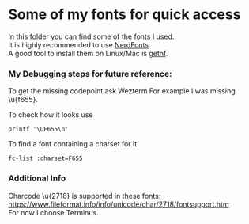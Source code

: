 # Some of my fonts for quick access

In this folder you can find some of the fonts I used.<br>
It is highly recommended to use [NerdFonts](https://www.nerdfonts.com/).<br>
A good tool to install them on Linux/Mac is [getnf](https://github.com/getnf/getnf).

### My Debugging steps for future reference:

To get the missing codepoint ask Wezterm
For example I was missing \u{f655}.

To check how it looks use
```
printf '\UF655\n'
```

To find a font containing a charset for it
```
fc-list :charset=F655
```

### Additional Info
Charcode \u{2718} is supported in these fonts: https://www.fileformat.info/info/unicode/char/2718/fontsupport.htm <br>
For now I choose Terminus.

